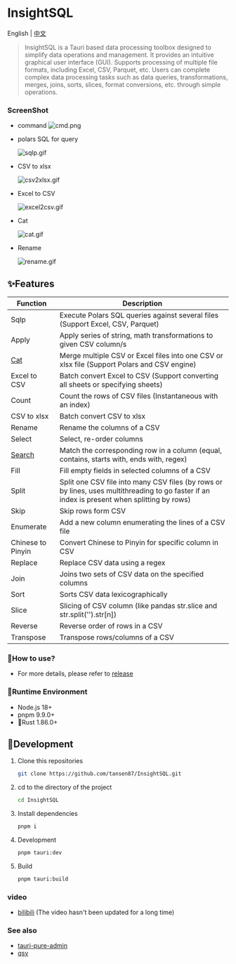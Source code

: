 <h1>InsightSQL</h1>

English | [中文](./README_CN.md)

> InsightSQL is a Tauri based data processing toolbox designed to simplify data operations and management. It provides an intuitive graphical user interface (GUI). Supports processing of multiple file formats, including Excel, CSV, Parquet, etc. Users can complete complex data processing tasks such as data queries, transformations, merges, joins, sorts, slices, format conversions, etc. through simple operations.

### ScreenShot

* command
 ![cmd.png](/demo/cmd.png)

* polars SQL for query

  ![sqlp.gif](/demo/sqlp.gif)

* CSV to xlsx

  ![csv2xlsx.gif](/demo/csv2xlsx.gif)

* Excel to CSV

  ![excel2csv.gif](/demo/excel2csv.gif)

* Cat

  ![cat.gif](/demo/cat.gif)

* Rename

  ![rename.gif](/demo/rename.gif)

## ✨Features

| Function | Description |
| ------- | ----------- |
| Sqlp | Execute Polars SQL queries against several files (Support Excel, CSV, Parquet) |
| Apply | Apply series of string, math transformations to given CSV column/s |
| [Cat](./docs/cat.md) | Merge multiple CSV or Excel files into one CSV or xlsx file (Support Polars and CSV engine) |
| Excel  to CSV | Batch convert Excel to CSV (Support converting all sheets or specifying sheets) |
| Count | Count the rows of CSV files (Instantaneous with an index) |
| CSV to xlsx | Batch convert CSV to xlsx |
| Rename | Rename the columns of a CSV |
| Select | Select, re-order columns |
| [Search](./docs/search.md) | Match the corresponding row in a column (equal, contains, starts with, ends with, regex) |
| Fill | Fill empty fields in selected columns of a CSV |
| Split | Split one CSV file into many CSV files (by rows or by lines, uses multithreading to go faster if an index is present when splitting by rows) |
| Skip | Skip rows form CSV |
| Enumerate | Add a new column enumerating the lines of a CSV file |
| Chinese to Pinyin | Convert Chinese to Pinyin for specific column in CSV |
| Replace | Replace CSV data using a regex |
| Join | Joins two sets of CSV data on the specified columns |
| Sort | Sorts CSV data lexicographically |
| Slice | Slicing of CSV column (like pandas str.slice and str.split('').str[n]) |
| Reverse | Reverse order of rows in a CSV |
| Transpose | Transpose rows/columns of a CSV |


### 🍖How to use?

* For more details, please refer to [release](https://github.com/tansen87/sqlp/releases/)


### 🏃‍Runtime Environment

* Node.js 18+
* pnpm 9.9.0+
* 🦀Rust 1.86.0+

## 🚀Development

1. Clone this repositories

   ```bash
   git clone https://github.com/tansen87/InsightSQL.git
   ```

2. cd to the directory of the project

   ```bash
   cd InsightSQL
   ```

3. Install dependencies

   ```bash
   pnpm i
   ```

4. Development

   ```bash
   pnpm tauri:dev
   ```

5. Build

   ```bash
   pnpm tauri:build
   ```

### video

* [bilibili](https://www.bilibili.com/video/BV1XS411c7zd/?spm_id_from=333.999.0.0&vd_source=5ee5270944c6e7a459e1311330bf455c) (The video hasn't been updated for a long time)

### See also
* [tauri-pure-admin](https://github.com/pure-admin/tauri-pure-admin)
* [qsv](https://github.com/jqnatividad/qsv)
